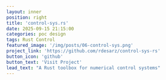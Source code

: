 ```yaml
---
layout: inner
position: right
title: 'control-sys.rs'
date: 2025-09-15 21:15:00
categories: poc design
tags: Rust Control
featured_image: '/img/posts/06-control-sys.png'
project_link: 'https://github.com/rdesarz/control-sys-rs'
button_icon: 'github'
button_text: 'Visit Project'
lead_text: "A Rust toolbox for numerical control systems"
---
```

